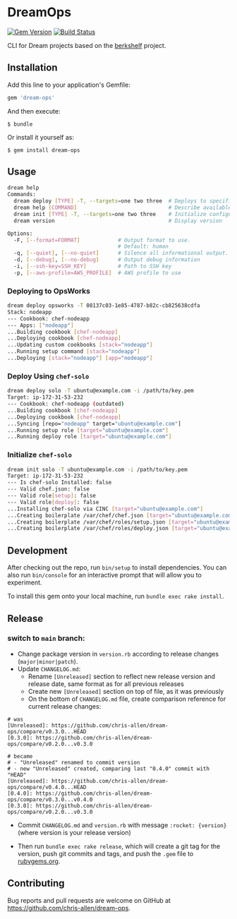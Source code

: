 # DreamOps
[![Gem Version](https://img.shields.io/gem/v/dream-ops.svg)][gem]
[![Build Status](https://travis-ci.com/chris-allen/dream-ops.svg?branch=main)](https://app.travis-ci.com/github/chris-allen/dream-ops)

[gem]: https://rubygems.org/gems/dream-ops

CLI for Dream projects based on the [berkshelf](https://github.com/berkshelf/berkshelf) project.

## Installation

Add this line to your application's Gemfile:

```ruby
gem 'dream-ops'
```

And then execute:

    $ bundle

Or install it yourself as:

    $ gem install dream-ops

## Usage

```bash
dream help
Commands:
  dream deploy [TYPE] -T, --targets=one two three  # Deploys to specified targets
  dream help [COMMAND]                             # Describe available commands or one specific command
  dream init [TYPE] -T, --targets=one two three    # Initialize configuration on specified targets
  dream version                                    # Display version

Options:
  -F, [--format=FORMAT]            # Output format to use.
                                   # Default: human
  -q, [--quiet], [--no-quiet]      # Silence all informational output.
  -d, [--debug], [--no-debug]      # Output debug information
  -i, [--ssh-key=SSH_KEY]          # Path to SSH key
  -p, [--aws-profile=AWS_PROFILE]  # AWS profile to use

```

### Deploying to OpsWorks

```bash
dream deploy opsworks -T 08137c03-1e85-4787-b82c-cb825638cdfa
Stack: nodeapp
--- Cookbook: chef-nodeapp
--- Apps: ["nodeapp"]
...Building cookbook [chef-nodeapp]
...Deploying cookbook [chef-nodeapp]
...Updating custom cookbooks [stack="nodeapp"]
...Running setup command [stack="nodeapp"]
...Deploying [stack="nodeapp"] [app="nodeapp"]
```

### Deploy Using `chef-solo`

```bash
dream deploy solo -T ubuntu@example.com -i /path/to/key.pem
Target: ip-172-31-53-232
--- Cookbook: chef-nodeapp (outdated)
...Building cookbook [chef-nodeapp]
...Deploying cookbook [chef-nodeapp]
...Syncing [repo="nodeapp" target="ubuntu@example.com"]
...Running setup role [target="ubuntu@example.com"]
...Running deploy role [target="ubuntu@example.com"]
```

### Initialize `chef-solo`

```bash
dream init solo -T ubuntu@example.com -i /path/to/key.pem
Target: ip-172-31-53-232
--- Is chef-solo Installed: false
--- Valid chef.json: false
--- Valid role[setup]: false
--- Valid role[deploy]: false
...Installing chef-solo via CINC [target="ubuntu@example.com"]
...Creating boilerplate /var/chef/chef.json [target="ubuntu@example.com"]
...Creating boilerplate /var/chef/roles/setup.json [target="ubuntu@example.com"]
...Creating boilerplate /var/chef/roles/deploy.json [target="ubuntu@example.com"]
```

## Development

After checking out the repo, run `bin/setup` to install dependencies. You can also run `bin/console` for an interactive prompt that will allow you to experiment.

To install this gem onto your local machine, run `bundle exec rake install`.


## Release
### switch to `main` branch:
- Change package version in `version.rb` according to release changes (`major|minor|patch`).
- Update `CHANGELOG.md`:
  - Rename `[Unreleased]` section to reflect new release version and release date, same format as for all previous releases
  - Create new `[Unreleased]` section on top of file, as it was previously
  - On the bottom of `CHANGELOG.md` file, create comparison reference for current release changes:
```
# was
[Unreleased]: https://github.com/chris-allen/dream-ops/compare/v0.3.0...HEAD
[0.3.0]: https://github.com/chris-allen/dream-ops/compare/v0.2.0...v0.3.0

# became
# - "Unreleased" renamed to commit version
# - new "Unreleased" created, comparing last "0.4.0" commit with "HEAD"
[Unreleased]: https://github.com/chris-allen/dream-ops/compare/v0.4.0...HEAD
[0.4.0]: https://github.com/chris-allen/dream-ops/compare/v0.3.0...v0.4.0
[0.3.0]: https://github.com/chris-allen/dream-ops/compare/v0.2.0...v0.3.0
```
  - Commit `CHANGELOG.md` and `version.rb` with message `:rocket: {version}` (where version is your release version)

- Then run `bundle exec rake release`, which will create a git tag for the version, push git commits and tags, and push the `.gem` file to [rubygems.org](https://rubygems.org).

## Contributing

Bug reports and pull requests are welcome on GitHub at https://github.com/chris-allen/dream-ops.